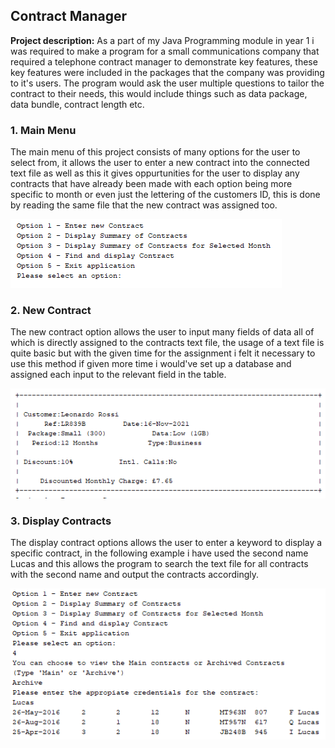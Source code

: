 ## Contract Manager

**Project description:** As a part of my Java Programming module in year 1 i was required to make a program for a small communications company that required a telephone contract manager to demonstrate key features, these key features were included in the packages that the company was providing to it's users. The program would ask the user multiple questions to tailor the contract to their needs, this would include things such as data package, data bundle, contract length etc.

### 1. Main Menu

The main menu of this project consists of many options for the user to select from, it allows the user to enter a new contract into the connected text file as well as this it gives oppurtunities for the user to display any contracts that have already been made with each option being more specific to month or even just the lettering of the customers ID, this is done by reading the same file that the new contract was assigned too.

<img src="images/ContractManagerMenu.PNG"/>

### 2. New Contract

The new contract option allows the user to input many fields of data all of which is directly assigned to the contracts text file, the usage of a text file is quite basic but with the given time for the assignment i felt it necessary to use this method if given more time i would've set up a database and assigned each input to the relevant field in the table.

<img src ="images/NewContractOutput.PNG"/>


### 3. Display Contracts
The display contract options allows the user to enter a keyword to display a specific contract, in the following example i have used the second name Lucas and this allows the program to search the text file for all contracts with the second name and output the contracts accordingly.

<img src ="images/DisplayContract.PNG"/>


